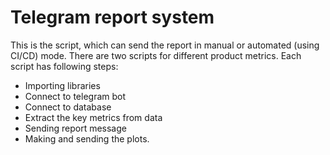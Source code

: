 # Telegram report system

This is the script, which can send the report in manual or automated (using CI/CD) mode. There are two scripts for different product metrics. Each script has following steps:

* Importing libraries
* Connect to telegram bot
* Connect to database
* Extract the key metrics from data
* Sending report message
* Making and sending the plots.
